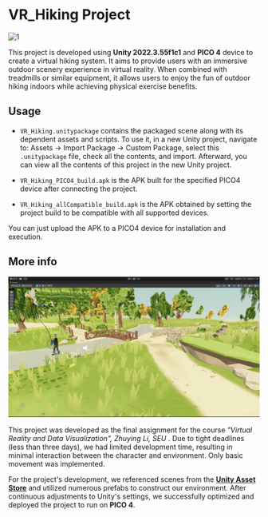 # VR_Hiking Project

![1](assets\1.png)

This project is developed using **Unity 2022.3.55f1c1** and **PICO 4** device to create a virtual hiking system. It aims to provide users with an immersive outdoor scenery experience in virtual reality. When combined with treadmills or similar equipment, it allows users to enjoy the fun of outdoor hiking indoors while achieving physical exercise benefits.

## Usage

- `VR_Hiking.unitypackage` contains the packaged scene along with its dependent assets and scripts. To use it, in a new Unity project, navigate to: Assets → Import Package → Custom Package, select this `.unitypackage` file, check all the contents, and import. Afterward, you can view all the contents of this project in the new Unity project.

-  `VR_Hiking_PICO4_build.apk`  is the APK built for the specified PICO4 device after connecting the project.

- `VR_Hiking_allCompatible_build.apk`  is the APK obtained by setting the project build to be compatible with all supported devices.

You can just upload the APK to a PICO4 device for installation and execution.

## More info

![2](assets/2.png)

This project was developed as the final assignment for the course *"Virtual Reality and Data Visualization", Zhuying Li, SEU* . Due to tight deadlines (less than three days), we had limited development time, resulting in minimal interaction between the character and environment. Only basic movement was implemented.

For the project's development, we referenced scenes from the [**Unity Asset Store**](https://assetstore.unity.com/) and utilized numerous prefabs to construct our environment. After continuous adjustments to Unity's settings, we successfully optimized and deployed the project to run on **PICO 4**.